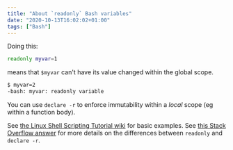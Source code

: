 ```yaml
---
title: "About `readonly` Bash variables"
date: "2020-10-13T16:02:02+01:00"
tags: ["Bash"]
---
```


Doing this:

```bash
readonly myvar=1
```

means that `$myvar` can't have its value changed within the global scope.

```bash
$ myvar=2
-bash: myvar: readonly variable
```

You can use `declare -r` to enforce immutability within a _local_ scope (eg within a
function body).

See [the Linux Shell Scripting Tutorial wiki](https://bash.cyberciti.biz/guide/Readonly_command) for basic examples.
See [this Stack Overflow answer](https://stackoverflow.com/a/30362832) for more details on the differences between
  `readonly` and `declare -r`.
